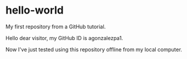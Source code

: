 # hello-world
My first repository from a GitHub tutorial.

Hello dear visitor, my GitHub ID is agonzalezpa1.

Now I've just tested using this repository offline from my local computer.